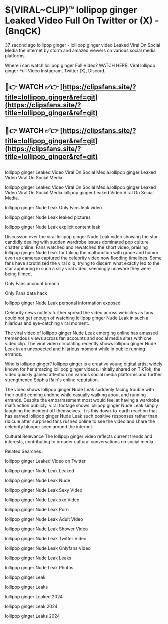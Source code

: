 # $(VIRAL~CLIP)™ lollipop ginger Leaked Video Full On Twitter or (X) -(8nqCK)
37 second ago lollipop ginger - lollipop ginger video Leaked Viral On Social Media the internet by storm and amazed viewers on various social media platforms.

Where i can watch lollipop ginger Full Video? WATCH HERE! Viral lollipop ginger Full Video Instagram, Twitter (X), Discord.

## 🔴👉 WATCH ✅👉 [https://clipsfans.site/?title=lollipop_ginger&ref=git](https://clipsfans.site/?title=lollipop_ginger&ref=git)
## 🔴👉 WATCH ✅👉 [https://clipsfans.site/?title=lollipop_ginger&ref=git](https://clipsfans.site/?title=lollipop_ginger&ref=git)
##
lollipop ginger Leaked Video Viral On Social Media.lollipop ginger Leaked Video Viral On Social Media.

lollipop ginger Leaked Video Viral On Social Media.lollipop ginger Leaked Video Viral On Social Media.lollipop ginger Leaked Video Viral On Social Media.

lollipop ginger Nude Leak Only Fans leak video

lollipop ginger Nude Leak leaked pictures

lollipop ginger Nude Leak explicit content leak

Discussion over the viral lollipop ginger Nude Leak video showing the star candidly dealing with sudden wardrobe issues dominated pop culture chatter online. Fans watched and rewatched the short video, praising lollipop ginger Nude Leak for taking the malfunction with grace and humor even as cameras captured the celebrity video now flooding timelines. Some fans have scrutinized the viral clip, trying to discern what exactly led to the star appearing in such a silly viral video, seemingly unaware they were being filmed.


Only Fans account breach

Only Fans data hack

lollipop ginger Nude Leak personal information exposed

Celebrity news outlets further spread the video across websites as fans could not get enough of watching lollipop ginger Nude Leak in such a hilarious and eye-catching viral moment.


The viral video of lollipop ginger Nude Leak emerging online has amassed tremendous views across fan accounts and social media sites with one video clip. The viral video circulating recently shows lollipop ginger Nude Leak in an unexpected and hilarious moment while in public running errands.


Who is lollipop ginger? lollipop ginger is a creative young digital artist widely known for her amazing lollipop ginger videos. Initially shared on TikTok, the video quickly gained attention on various social media platforms and further strengthened Sophia Rain's online reputation.

The video shows lollipop ginger Nude Leak suddenly facing trouble with their outfit coming undone while casually walking about and running errands. Despite the embarrassment most would feel at having a wardrobe malfunction publicly, viral footage shows lollipop ginger Nude Leak simply laughing the incident off themselves. It is this down-to-earth reaction that has earned lollipop ginger Nude Leak such positive responses rather than ridicule after surprised fans rushed online to see the video and share the celebrity blooper seen around the internet.

Cultural Relevance The lollipop ginger video reflects current trends and interests, contributing to broader cultural conversations on social media.

Related Searches :

lollipop ginger Leaked Video on Twitter

lollipop ginger Nude Leak Leaked

lollipop ginger Nude Leak Nude

lollipop ginger Nude Leak Sexy Video

lollipop ginger Nude Leak xxx Video

lollipop ginger Nude Leak Porn

lollipop ginger Nude Leak Adult Video

lollipop ginger Nude Leak Shower Video

lollipop ginger Nude Leak Twitter Video

lollipop ginger Nude Leak Onlyfans Video

lollipop ginger Nude Leak Leaks

lollipop ginger Nude Leak Photos

lollipop ginger Leak

lollipop ginger Leaks

lollipop ginger Leaked 2024

lollipop ginger Leak 2024

lollipop ginger Leaks 2024
